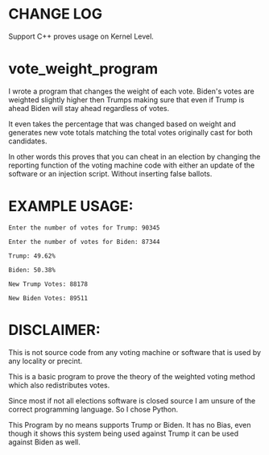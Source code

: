 # CHANGE LOG
Support C++ proves usage on Kernel Level. 


# vote_weight_program


I wrote a program that changes the weight of each vote. Biden's votes are weighted slightly higher then Trumps making sure that even if Trump is ahead Biden will stay ahead regardless of votes.

It even takes the percentage that was changed based on weight and generates new vote totals matching the total votes originally cast for both candidates.

In other words this proves that you can cheat in an election by changing the reporting function of the voting machine code with either an update of the software or an injection script. Without inserting false ballots.


# EXAMPLE USAGE: 

```
Enter the number of votes for Trump: 90345

Enter the number of votes for Biden: 87344

Trump: 49.62%

Biden: 50.38%

New Trump Votes: 88178

New Biden Votes: 89511
```


# DISCLAIMER: 

This is not source code from any voting machine or software that is used by any locality or precint. 

This is a basic program to prove the theory of the weighted voting method which also redistributes votes. 

Since most if not all elections software is closed source I am unsure of the correct programming language. So I chose Python.

This Program by no means supports Trump or Biden. It has no Bias, even though it shows this system being used against Trump it can be used against Biden as well. 



